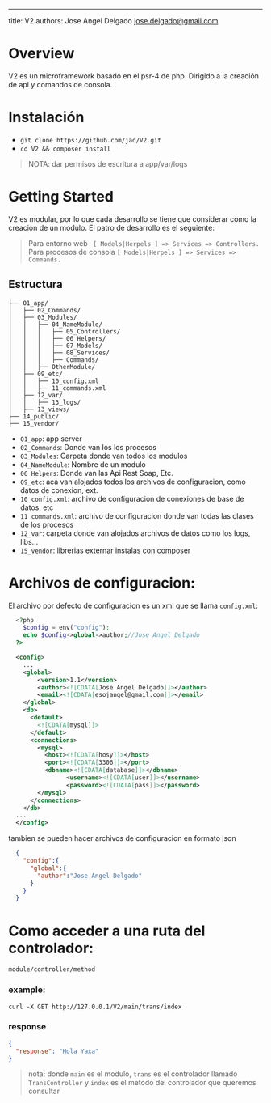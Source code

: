 ---
title: V2
authors: Jose Angel Delgado <jose.delgado@gmail.com>

# Overview
  V2 es un microframework basado en el psr-4 de php. Dirigido a la creación de api y comandos de consola.

# Instalación

* `git clone https://github.com/jad/V2.git`
* `cd V2 && composer install`
> NOTA: dar permisos de escritura a app/var/logs

# Getting Started

  V2 es modular, por lo que cada desarrollo se tiene que considerar como la creacion de un modulo.
 El patro de desarrollo es el seguiente:

> Para entorno web `
[ Models|Herpels ] => Services => Controllers.`
> Para procesos de consola `[ Models|Herpels ] => Services => Commands.`

## Estructura

```
├── 01_app/
│   ├── 02_Commands/
│   ├── 03_Modules/
│   │   ├── 04_NameModule/
│   │   │   ├── 05_Controllers/
│   │   │   ├── 06_Helpers/
│   │   │   ├── 07_Models/
│   │   │   ├── 08_Services/
│   │   │   ├── Commands/
│   │   ├── OtherModule/
│   ├── 09_etc/
│   │   ├── 10_config.xml
│   │   ├── 11_commands.xml
│   ├── 12_var/
│   │   ├── 13_logs/
│   ├── 13_views/
├── 14_public/
├── 15_vendor/
```
* `01_app`: app server
* `02_Commands`: Donde van los los procesos
* `03_Modules`: Carpeta donde van todos los modulos
* `04_NameModule`: Nombre de un modulo
* `06_Helpers`: Donde van las Api Rest Soap, Etc.
* `09_etc`: aca van alojados todos los archivos de configuracion, como datos de conexion, ext.
* `10_config.xml`: archivo de configuracion de conexiones de base de datos, etc
* `11_commands.xml`: archivo de configuracion donde van todas las clases de los procesos
* `12_var`: carpeta donde van alojados archivos de datos como los logs, libs...
* `15_vendor`: librerias externar instalas con composer

# Archivos de configuracion:

El archivo por defecto de configuracion es un xml que se llama `config.xml`:
```php
  <?php
    $config = env("config");
    echo $config->global->author;//Jose Angel Delgado
  ?>
```
```xml
  <config>
    ...
    <global>
        <version>1.1</version>
        <author><![CDATA[Jose Angel Delgado]]></author>
        <email><![CDATA[esojangel@gmail.com]]></email>
    </global>
    <db>
      <default>
        <![CDATA[mysql]]>
      </default>
      <connections>
        <mysql>
          <host><![CDATA[hosy]]></host>
          <port><![CDATA[3306]]></port>
          <dbname><![CDATA[database]]></dbname>    
                <username><![CDATA[user]]></username>
                <password><![CDATA[pass]]></password>
        </mysql>
      </connections>
    </db>
  ...
  </config>
```
tambien se pueden hacer archivos de configuracion en formato json
```json
  {
    "config":{
      "global":{
        "author":"Jose Angel Delgado"
      }
    }
  }
```

# Como acceder a una ruta del controlador:

  `module/controller/method`

### example:

```shell
curl -X GET http://127.0.0.1/V2/main/trans/index
```
### response
```json
{
  "response": "Hola Yaxa"
}

```
  > nota: 
   >donde `main` es el modulo, `trans` es el controlador llamado `TransController` y `index` es el metodo del controlador que queremos consultar




